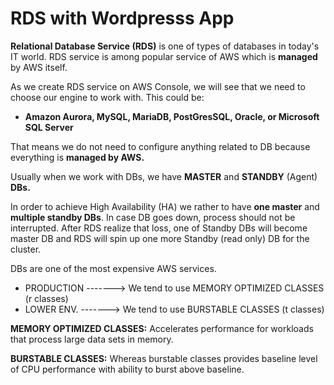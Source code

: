    # RDS with Wordpresss App
   
   **Relational Database Service (RDS)** is one of types of databases in today's IT world. RDS service is among popular service of AWS which is **managed** by AWS
   itself.
      
   As we create RDS service on AWS Console, we will see that we need to choose our engine to work with. This could be:
   
   -  **Amazon Aurora, MySQL, MariaDB, PostGresSQL, Oracle, or Microsoft SQL Server**

   That means we do not need to configure anything related to DB because everything is **managed by AWS.**
   
   Usually when we work with DBs, we have **MASTER** and **STANDBY** (Agent) **DBs.** 
   
   In order to achieve High Availability (HA) we rather to have **one master** and **multiple standby DBs**. In case DB goes down, process should not be 
   interrupted. After RDS realize that loss, one of Standby DBs will become master DB and RDS will spin up one more Standby (read only) DB for the cluster.
   
   DBs are one of the most expensive AWS services.
   
   -  PRODUCTION -------> We tend to use MEMORY OPTIMIZED CLASSES (r classes)
   -  LOWER ENV. -------> We tend to use BURSTABLE CLASSES (t classes)
   
   **MEMORY OPTIMIZED CLASSES:** Accelerates performance for workloads that process large data sets in memory.
   
   **BURSTABLE CLASSES:** Whereas burstable classes provides baseline level of CPU performance with ability to burst above baseline.
   
   
   
   
   
   
